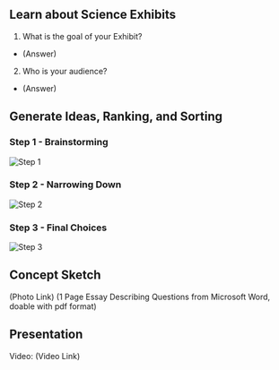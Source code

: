 ## Learn about Science Exhibits
1. What is the goal of your Exhibit?
* (Answer)
2. Who is your audience?
* (Answer)

## Generate Ideas, Ranking, and Sorting
### Step 1 - Brainstorming
![Step 1](https://github.com/user-attachments/assets/881194ff-6668-4a2f-8d61-b1c8bd36cc24)
### Step 2 - Narrowing Down
![Step 2](https://github.com/user-attachments/assets/80f97c1c-780d-4511-8f62-234a2ae19b0d)
### Step 3 - Final Choices
![Step 3](https://github.com/user-attachments/assets/d42d9f68-32b2-47f7-acd0-6f5cfbc50009)

## Concept Sketch
(Photo Link)
(1 Page Essay Describing Questions from Microsoft Word, doable with pdf format)

## Presentation
Video: (Video Link)
